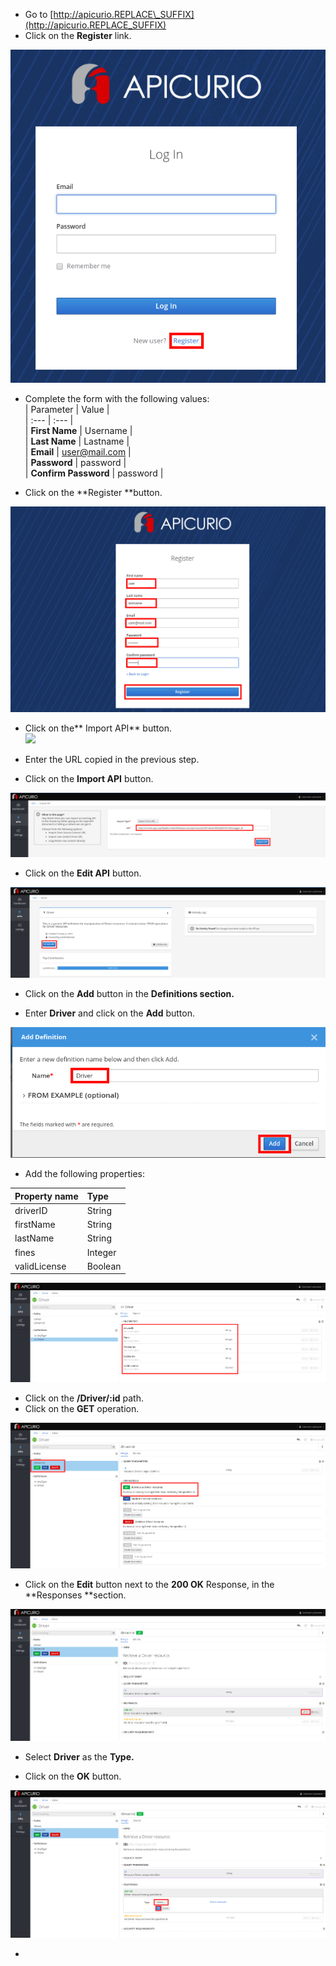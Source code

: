 * Go to [http://apicurio.REPLACE\_SUFFIX](http://apicurio.REPLACE_SUFFIX)
* Click on the **Register** link.

![](/assets/apicurio-register.png)

* Complete the form with the following values:  
  | Parameter | Value |  
  | :--- | :--- |  
  | **First Name** | Username |  
  | **Last Name** | Lastname |  
  | **Email** | [user@mail.com](mailto:user@mail.com) |  
  | **Password** | password |  
  | **Confirm Password** | password |
  
  
* Click on the **Register **button.

![](/assets/apicurio-register2.png)

* Click on the** Import API** button.  
  [![](https://github.com/pszuster/3scaleTD_gitbook/raw/master/assets/Selection_342.png)](https://github.com/pszuster/3scaleTD_gitbook/blob/master/assets/Selection_342.png)

* Enter the URL copied in the previous step.

* Click on the **Import API** button.

![](/assets/apicurio-importAPI.png)

* Click on the **Edit API** button.

![](/assets/apicurio-editAPI.png)

* Click on the **Add** button in the **Definitions **section**.**

* Enter **Driver** and click on the **Add** button.

![](/assets/apicurio-addDefinition.png)

* Add the following properties:

| Property name | Type |
| :--- | :--- |
| driverID | String |
| firstName | String |
| lastName | String |
| fines | Integer |
| validLicense | Boolean |

![](/assets/apicurio-DriverProps.png)

* Click on the **/Driver/:id** path.
* Click on the **GET** operation.

![](/assets/apicurio-DriverGetOP.png)

* Click on the **Edit** button next to the **200 OK** Response, in the **Responses **section.

![](/assets/apicurio-EditResponse.png)

* Select **Driver** as the **Type.**

* Click on the **OK** button.

![](/assets/apicurio-DriverPropsResponse.png)

* 


